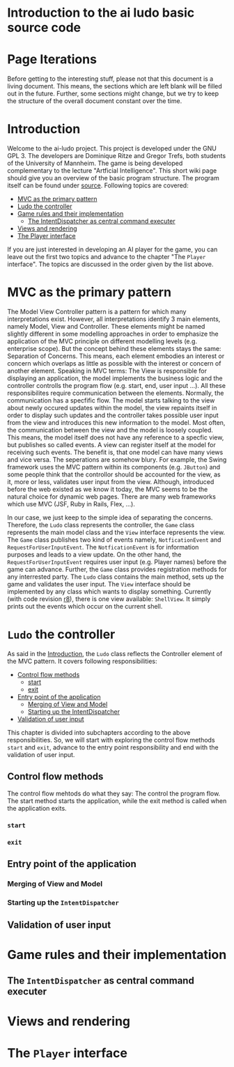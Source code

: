 # Introduction to the ai ludo basic source code

# Page Iterations #

Before getting to the interesting stuff, please not that this document is a living document. This means, the sections which are left blank will be filled out in the future. Further, some sections might change, but we try to keep the structure of the overall document constant over the time.

# Introduction #

Welcome to the ai-ludo project. This project is developed under the GNU GPL 3. The developers are Dominique Ritze and Gregor Trefs, both students of the University of Mannheim. The game is being developed complementary to the lecture "Artficial Intelligence". This short wiki page should give you an overview of the basic program structure. The program itself can be found under [source](http://code.google.com/p/ai-ludo/source/checkout). Following topics are covered:

  * [MVC as the primary pattern](Introduction#MVC_as_the_primary_pattern.md)
  * [Ludo the controller](Introduction#Ludo_the_controller.md)
  * [Game rules and their implementation](Introduction#Game_rules_and_their_implementation.md)
    * [The IntentDispatcher as central command executer](Introduction#The_IntentDispatcher_as_central_command_executer.md)
  * [Views and rendering](Introduction#Views_and_rendering.md)
  * [The Player interface](Introduction#The_Player_interface.md)

If you are just interested in developing an AI player for the game, you can leave out the first two topics and advance to the chapter "The `Player` interface". The topics are discussed in the order given by the list above.


# MVC as the primary pattern #
The Model View Controller pattern is a pattern for which many interpretations exist. However, all interpretations identify 3 main elements, namely Model, View and Controller. These elements might be named slightly different in some modelling approaches in order to emphasize the application of the MVC principle on different modelling levels (e.g. enterprise scope). But the concept behind these elements stays the same: Separation of Concerns. This means, each element embodies an interest or concern which overlaps as little as possible with the interest or concern of another element. Speaking in MVC terms: The View is responsible for displaying an application, the model implements the business logic and the controller controlls the program flow (e.g. start, end, user input ...). All these responsibilites require communication between the elements. Normally, the communication has a specfific flow. The model starts talking to the view about newly occured updates within the model, the view repaints itself in order to display such updates and the controller takes possible user input from the view and introduces this new information to the model. Most often, the communication between the view and the model is loosely coupled. This means, the model itself does not have any reference to a specfic view, but publishes so called events. A view can register itself at the model for receiving such events. The benefit is, that one model can have many views and vice versa. The seperations are somehow blury. For example, the Swing framework uses the MVC pattern within its components (e.g. `JButton`) and some people think that the controllor should be accounted for the view, as it, more or less, validates user input from the view. Although, introduced before the web existed as we know it today, the MVC seems to be the natural choice for dynamic web pages. There are many web frameworks which use MVC (JSF, Ruby in Rails, Flex, ...).

In our case, we just keep to the simple idea of separating the concerns. Therefore,  the `Ludo` class represents the controller, the `Game` class represents the main model class and the `View` interface represents the view. The `Game` class publishes two kind of events namely, `NotficationEvent` and `RequestForUserInputEvent`. The `NotficationEvent` is for information purposes and leads to a view update. On the other hand, the `RequestForUserInputEvent` requires user input (e.g. Player names) before the game can advance. Further, the `Game` class provides registration methods for any interrested party. The `Ludo` class contains the main method, sets up the game and validates the user input. The `View` interface should be implemented by any class which wants to display something. Currently (with code revision [r8](https://code.google.com/p/ai-ludo/source/detail?r=8)), there is one view available: `ShellView`. It simply prints out the events which occur on the current shell.

# `Ludo` the controller #
As said in the [Introduction](Introduction#Introduction.md), the `Ludo` class reflects the Controller element of the MVC pattern. It covers following responsibilities:
  * [Control flow methods](Introduction#Control_flow_methods.md)
    * [start](Introduction#start.md)
    * [exit](Introduction#exit.md)
  * [Entry point of the application](Introduction#Entry_point_of_the_application.md)
    * [Merging of View and Model](Introduction#Merging_of_View_and_Model.md)
    * [Starting up the IntentDispatcher](Introduction#Starting_up_the_IntentDispatcher.md)
  * [Validation of user input](Introduction#Validation_of_user_input.md)

This chapter is divided into subchapters according to the above responsibilities. So, we will start with exploring the control flow methods `start` and `exit`, advance to the entry point responsibility and end with the validation of user input.

## Control flow methods ##
The control flow mehtods do what they say: The control the program flow. The start method starts the application, while the exit method is called when the application exits.
### `start` ###

### `exit` ###
## Entry point of the application ##
### Merging of View and Model ###
### Starting up the `IntentDispatcher` ###
## Validation of user input ##

# Game rules and their implementation #
## The `IntentDispatcher` as central command executer ##
# Views and rendering #
# The `Player` interface #